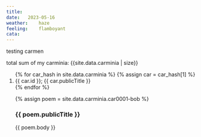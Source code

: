 ```yaml
---
title:	
date:	2023-05-16
weather:	haze
feeling:	flamboyant
cata:
---
```


testing carmen

total sum of my carminia: {{site.data.carminia | size}}

<ol>
{% for car_hash in site.data.carminia %}
{% assign car = car_hash[1] %}
<li>{{ car.id }}; {{ car.publicTitle }}</li>
{% endfor %}

{% assign poem = site.data.carminia.car0001-bob %}
### {{ poem.publicTitle }}
{{ poem.body }}
